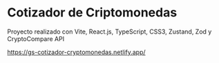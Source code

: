 # Cotizador de Criptomonedas

Proyecto realizado con Vite, React.js, TypeScript, CSS3, Zustand, Zod y CryptoCompare API

https://gs-cotizador-cryptomonedas.netlify.app/

